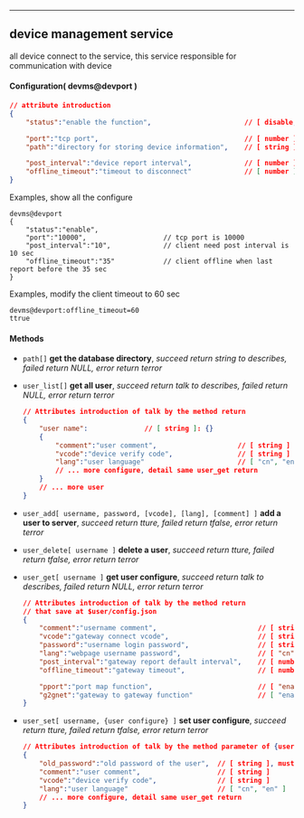 
***
## device management service
all device connect to the service, this service responsible for communication with device

#### Configuration( devms@devport )

```json
// attribute introduction
{
    "status":"enable the function",                       // [ disable, enable ]

    "port":"tcp port",                                    // [ number ]
    "path":"directory for storing device information",    // [ string ]

    "post_interval":"device report interval",             // [ number ], The unit is seconds
    "offline_timeout":"timeout to disconnect"             // [ number ], The unit is seconds
}
```
Examples, show all the configure
```shell
devms@devport
{
    "status":"enable",
    "port":"10000",                   // tcp port is 10000
    "post_interval":"10",             // client need post interval is 10 sec
    "offline_timeout":"35"            // client offline when last report before the 35 sec
}
```  
Examples, modify the client timeout to 60 sec
```shell
devms@devport:offline_timeout=60
ttrue
```  


#### **Methods**

+ `path[]` **get the database directory**, *succeed return string to describes, failed return NULL, error return terror*

+ `user_list[]` **get all user**, *succeed return talk to describes, failed return NULL, error return terror*
    ```json
    // Attributes introduction of talk by the method return
    {
        "user name":              // [ string ]: {}
        {
            "comment":"user comment",                    // [ string ]
            "vcode":"device verify code",                // [ string ]
            "lang":"user language"                       // [ "cn", "en" ]
            // ... more configure, detail same user_get return
        }
        // ... more user
    }    
    ```

+ `user_add[ username, password, [vcode], [lang], [comment] ]` **add a user to server**, *succeed return tture, failed return tfalse, error return terror*

+ `user_delete[ username ]` **delete a user**, *succeed return tture, failed return tfalse, error return terror*

+ `user_get[ username ]` **get user configure**, *succeed return talk to describes, failed return NULL, error return terror*
    ```json
    // Attributes introduction of talk by the method return
    // that save at $user/config.json
    {
        "comment":"username comment",                         // [ string ]
        "vcode":"gateway connect vcode",                      // [ string ]
        "password":"username login password",                 // [ string ]
        "lang":"webpage username password",                   // [ "cn", "en", ... ]
        "post_interval":"gateway report default interval",    // [ number ], the unit is second
        "offline_timeout":"gateway timeout",                  // [ number ], the unit is second
    
        "pport":"port map function",                          // [ "enable", "disable" ]
        "g2gnet":"gateway to gateway function"                // [ "enable", "disable" ]
    }
    ```

+ `user_set[ username, {user configure} ]` **set user configure**, *succeed return tture, failed return tfalse, error return terror*
    ```json
    // Attributes introduction of talk by the method parameter of {user configure}
    {
        "old_password":"old password of the user",  // [ string ], must need
        "comment":"user comment",                   // [ string ]
        "vcode":"device verify code",               // [ string ]
        "lang":"user language"                      // [ "cn", "en" ]
        // ... more configure, detail same user_get return
    }
    ```

